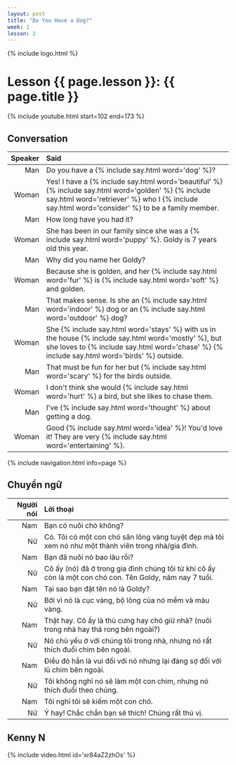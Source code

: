 ```yaml
---
layout: post
title: "Do You Have a Dog?"
week: 1
lesson: 2
---
```


{% include logo.html %}

# Lesson {{ page.lesson }}: {{ page.title }}

{% include youtube.html start=102 end=173 %}

## Conversation

Speaker | Said
---: | :---
Man | Do you have a {% include say.html word='dog' %}?
Woman | Yes! I have a {% include say.html word='beautiful' %} {% include say.html word='golden' %} {% include say.html word='retriever' %} who I {% include say.html word='consider' %} to be a family member.
Man | How long have you had it?
Woman | She has been in our family since she was a {% include say.html word='puppy' %}. Goldy is 7 years old this year.
Man | Why did you name her Goldy?
Woman | Because she is golden, and her {% include say.html word='fur' %} is {% include say.html word='soft' %} and golden.
Man | That makes sense. Is she an {% include say.html word='indoor' %} dog or an {% include say.html word='outdoor' %} dog?
Woman | She {% include say.html word='stays' %} with us in the house {% include say.html word='mostly' %}, but she loves to {% include say.html word='chase' %} {% include say.html word='birds' %} outside.
Man | That must be fun for her but {% include say.html word='scary' %} for the birds outside.
Woman | I don't think she would {% include say.html word='hurt' %} a bird, but she likes to chase them.
Man | I've {% include say.html word='thought' %} about getting a dog.
Woman | Good {% include say.html word='idea' %}! You'd love it! They are very {% include say.html word='entertaining' %}.

{% include navigation.html info=page %}

## Chuyển ngữ

Người nói| Lời thoại
---: | :---
Nam | Bạn có nuôi chó không?
Nữ | Có. Tôi có một con chó săn lông vàng tuyệt đẹp mà tôi xem nó như một thành viên trong nhà/gia đình.
Nam | Bạn đã nuôi nó bao lâu rồi?
Nữ | Cô ấy (nó) đã ở trong gia đình chúng tôi từ khi cô ấy còn là một con chó con. Tên Goldy, năm nay 7 tuổi.
Nam | Tại sao bạn đặt tên nó là Goldy?
Nữ | Bởi vì nó là cục vàng, bộ lông của nó mềm và màu vàng.
Nam | Thật hay. Cô ấy là thú cưng hay chó giữ nhà? (nuôi trong nhà hay thả rong bên ngoài?)
Nữ | Nó chủ yếu ở với chúng tôi trong nhà, nhưng nó rất thích đuổi chim bên ngoài.
Nam | Điều đó hẳn là vui đối với nó nhưng lại đáng sợ đối với lũ chim bên ngoài.
Nữ | Tôi không nghĩ nó sẽ làm  một con chim, nhưng nó thích đuổi theo chúng.
Nam | Tôi nghĩ tôi sẽ kiếm một con chó.
Nữ | Ý hay! Chắc chắn bạn sẽ thích! Chúng rất thú vị.

## Kenny N

{% include video.html id='xr84aZ2zhOs' %}